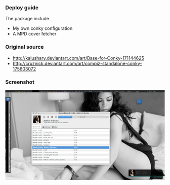 ### Deploy guide

The package include

- My own conky configuration
- A MPD cover fetcher

### Original source

- http://kalushary.deviantart.com/art/Base-for-Conky-171144625
- http://cruznick.deviantart.com/art/compiz-standalone-conky-175603072 

### Screenshot

![Screenshot](https://github.com/CaledoniaProject/ConkyConfig/raw/master/screenshot/up2.png "Desktop screenshot")
